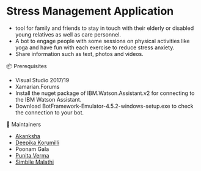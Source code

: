 # Stress Management Application

 - tool for family and friends to stay in touch with their elderly or disabled young relatives as well as care personnel. 
 - A bot to engage people with some sessions on physical activities like yoga and have fun with each exercise to reduce stress anxiety. 
 - Share information such as text, photos and videos.
 
 

 📦 Prerequisites
 
 - Visual Studio 2017/19
 - Xamarian.Forums
 - Install the nuget package of IBM.Watson.Assistant.v2 for connecting to the IBM Watson Assistant.
 - Download BotFramework-Emulator-4.5.2-windows-setup.exe to check the connection to your bot.
 
 🚧 Maintainers

+ [Akanksha][ak_github]
+ [Deepika Korumilli][dk_github]
+ Poonam Gala
+ [Punita Verma][pv_github]
+ [Simbile Malathi][sm_github]


[ak_github]: https://github.com/tomaraakansha
[dk_github]: https://github.com/deepikakorumilli
[pv_github]: https://github.com/punitaverma
[sm_github]: https://github.com/smalathi95


